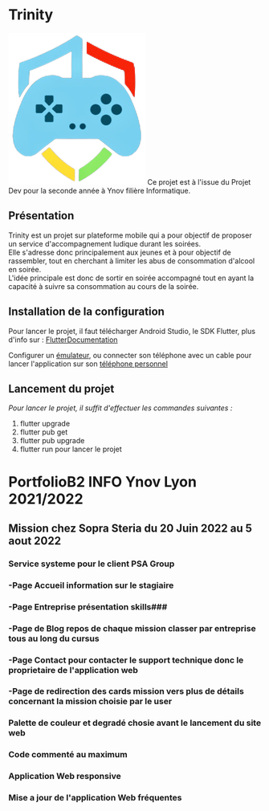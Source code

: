 # Trinity

<img src="img/logo_trinity.png" alt="Trinity"/>
Ce projet est à l'issue du Projet Dev pour la seconde année à Ynov filière Informatique.

## Présentation

Trinity est un projet sur plateforme mobile qui a pour objectif de proposer un service d'accompagnement ludique durant les soirées.  
Elle s'adresse donc principalement aux jeunes et à pour objectif de rassembler, tout en cherchant à limiter les abus de consommation d'alcool en soirée.  
L'idée principale est donc de sortir en soirée accompagné tout en ayant la capacité à suivre sa consommation au cours de la soirée.

## Installation de la configuration

Pour lancer le projet, il faut télécharger Android Studio, le SDK Flutter, plus d'info sur : [FlutterDocumentation](https://docs.flutter.dev/get-started/install/windows)

Configurer un [émulateur](https://devstory.net/10413/configurer-android-emulator-en-android-studio), ou connecter son téléphone avec un cable pour lancer l'application sur son [téléphone personnel](https://developer.android.com/studio/run/device)

## Lancement du projet

_Pour lancer le projet, il suffit d'effectuer les commandes suivantes :_

1. flutter upgrade
2. flutter pub get
3. flutter pub upgrade
4. flutter run pour lancer le projet



# PortfolioB2 INFO Ynov Lyon 2021/2022 #

## Mission chez Sopra Steria du 20 Juin 2022 au 5 aout 2022 ##
### Service systeme pour le client PSA Group ###

### -Page Accueil information sur le stagiaire ###
### -Page Entreprise présentation skills###
### -Page de Blog repos de chaque mission classer par entreprise tous au long du cursus ###
### -Page Contact pour contacter le support technique donc le proprietaire de l'application web ###
### -Page de redirection des cards mission vers plus de détails concernant la mission choisie par le user ###

### Palette de couleur et degradé chosie avant le lancement du site web ###
### Code commenté au maximum  ###
### Application Web responsive  ###
### Mise a jour de l'application Web fréquentes ###